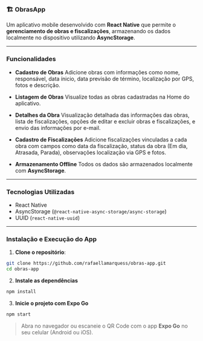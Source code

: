 ### 🏗️ ObrasApp

Um aplicativo mobile desenvolvido com **React Native** que permite o **gerenciamento de obras e fiscalizações**, armazenando os dados localmente no dispositivo utilizando **AsyncStorage**.

---

### Funcionalidades

* **Cadastro de Obras**
  Adicione obras com informações como nome, responsável, data ínicio, data previsão de término, localização por GPS, fotos e descrição.

* **Listagem de Obras**
  Visualize todas as obras cadastradas na Home do aplicativo.

* **Detalhes da Obra**
  Visualização detalhada das informações das obras, lista de fiscalizações, opções de editar e excluir obras e fiscalizações, e envio das informações por e-mail.

* **Cadastro de Fiscalizações**
  Adicione fiscalizações vinculadas a cada obra com campos como data da fiscalização, status da obra (Em dia, Atrasada, Parada), observações localização via GPS e fotos.

* **Armazenamento Offline**
  Todos os dados são armazenados localmente com **AsyncStorage**.

---

### Tecnologias Utilizadas

* React Native
* AsyncStorage (`@react-native-async-storage/async-storage`)
* UUID (`react-native-uuid`)

---

### Instalação e Execução do App

1. **Clone o repositório**:

```bash
git clone https://github.com/rafaellamarquess/obras-app.git
cd obras-app
```

2. **Instale as dependências**

```bash
npm install
```

3. **Inicie o projeto com Expo Go**

```bash
npm start
```

> Abra no navegador ou escaneie o QR Code com o app **Expo Go** no seu celular (Android ou iOS).
